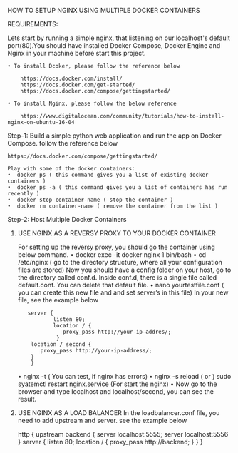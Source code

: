 
HOW TO SETUP NGINX USING MULTIPLE DOCKER CONTAINERS
      
REQUIREMENTS:

Lets start by running a simple nginx, that listening on our localhost's default port(80).You should have installed 
Docker Compose, Docker Engine and Nginx in your machine before start this project.

    • To install Dcoker, please follow the reference below
    
    	https://docs.docker.com/install/
        https://docs.docker.com/get-started/
        https://docs.docker.com/compose/gettingstarted/

    • To install Nginx, please follow the below reference
    
        https://www.digitalocean.com/community/tutorials/how-to-install-nginx-on-ubuntu-16-04

Step-1: Build a simple python web application and run the app on Docker Compose. follow the reference below

    https://docs.docker.com/compose/gettingstarted/
    
    Play with some of the docker containers:
    •  docker ps ( this command gives you a list of existing docker containers ) 
    •  docker ps -a ( this command gives you a list of containers has run recently )
    •  docker stop container-name ( stop the container )
    •  docker rm container-name ( remove the container from the list )


Step-2: Host Multiple Docker Containers 
    
1. USE NGINX AS A REVERSY PROXY TO YOUR DOCKER CONTAINER


    For setting up the reversy proxy, you should go the container using below command.
    	• docker exec -it docker nginx 1 bin/bash
    	• cd /etc/nginx ( go to the directory structure, where all your configuration files are stored)
    Now you should have a config folder on your host, go to the directory called conf.d. 
    Inside conf.d, there is a single file called default.conf. You can delete that default file.
    	• nano yourtestfile.conf ( you can create this new file and and set server’s in this file)
    In your new file, see the example below
          
          server {
                  listen 80;
                  location / {
                     proxy_pass http://your-ip-addres/;
                   }
		   location / second {
		      proxy_pass http://your-ip-address/;
		   }
           }
 
    • nginx -t ( You can test, if nginx has errors)
    • nginx -s reload ( or ) sudo syatemctl restart nginx.service (For start the nginx)
    • Now go to the browser and type localhost and localhost/second, you can see the result.
    
  2. USE NGINX AS A LOAD BALANCER
     In the loadbalancer.conf file, you need to add upstream and server. see the example below
     
     http {
	   upstream backend {
	      server localhost:5555;
	      server localhost:5556
	   }
	   server {
	      listen 80;
	      location / {
	      		proxy_pass http://backend;
	      	}
	    }
	}
                           
